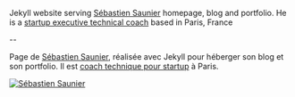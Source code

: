 Jekyll website serving [Sébastien Saunier](http://sebastien.saunier.me) homepage, blog and portfolio. He is a [startup executive technical coach](http://sebastien.saunier.me) based in Paris, France

--

Page de [Sébastien Saunier](http://sebastien.saunier.me), réalisée avec Jekyll pour
héberger son blog et son portfolio. Il est [coach technique pour startup](http://sebastien.saunier.me/fr) à Paris.

[![Sébastien Saunier](https://raw.github.com/ssaunier/ssaunier.github.io/master/images/sebastien_saunier.jpg)](http://sebastien.saunier.me)
